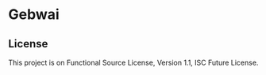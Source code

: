 # Gebwai



## License
This project is on Functional Source License, Version 1.1, ISC Future License.


